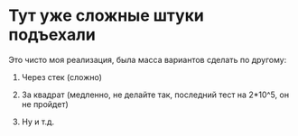 # Тут уже сложные штуки подъехали

Это чисто моя реализация, была масса вариантов сделать по другому:

1. Через стек (сложно)

2. За квадрат (медленно, не делайте так, последний тест на 2\*10^5, он не пройдет)

3. Ну и т.д.
